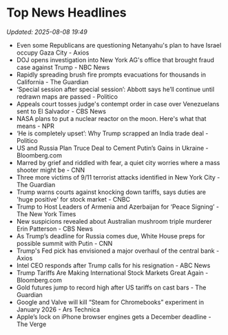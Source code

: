 # Top News Headlines

_Updated: 2025-08-08 19:49_

- Even some Republicans are questioning Netanyahu's plan to have Israel occupy Gaza City - Axios
- DOJ opens investigation into New York AG's office that brought fraud case against Trump - NBC News
- Rapidly spreading brush fire prompts evacuations for thousands in California - The Guardian
- ‘Special session after special session’: Abbott says he’ll continue until redrawn maps are passed - Politico
- Appeals court tosses judge's contempt order in case over Venezuelans sent to El Salvador - CBS News
- NASA plans to put a nuclear reactor on the moon. Here's what that means - NPR
- ‘He is completely upset’: Why Trump scrapped an India trade deal - Politico
- US and Russia Plan Truce Deal to Cement Putin’s Gains in Ukraine - Bloomberg.com
- Marred by grief and riddled with fear, a quiet city worries where a mass shooter might be - CNN
- Three more victims of 9/11 terrorist attacks identified in New York City - The Guardian
- Trump warns courts against knocking down tariffs, says duties are 'huge positive' for stock market - CNBC
- Trump to Host Leaders of Armenia and Azerbaijan for ‘Peace Signing’ - The New York Times
- New suspicions revealed about Australian mushroom triple murderer Erin Patterson - CBS News
- As Trump’s deadline for Russia comes due, White House preps for possible summit with Putin - CNN
- Trump's Fed pick has envisioned a major overhaul of the central bank - Axios
- Intel CEO responds after Trump calls for his resignation - ABC News
- Trump Tariffs Are Making International Stock Markets Great Again - Bloomberg.com
- Gold futures jump to record high after US tariffs on cast bars - The Guardian
- Google and Valve will kill “Steam for Chromebooks” experiment in January 2026 - Ars Technica
- Apple’s lock on iPhone browser engines gets a December deadline - The Verge